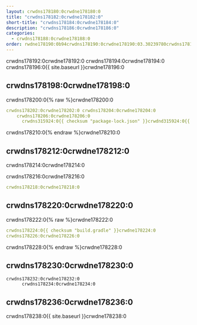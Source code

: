 ```yaml
---
layout: crwdns178180:0crwdne178180:0
title: "crwdns178182:0crwdne178182:0"
short-title: "crwdns178184:0crwdne178184:0"
description: "crwdns178186:0crwdne178186:0"
categories:
  - crwdns178188:0crwdne178188:0
order: rwdne178190:0b94crwdns178190:0crwdne178190:03.30239780crwdns178190:0crwdne178190:0
---
```



crwdns178192:0crwdne178192:0 crwdns178194:0crwdne178194:0 crwdns178196:0{{ site.baseurl }}crwdne178196:0

## crwdns178198:0crwdne178198:0

crwdns178200:0{% raw %}crwdne178200:0

```yaml
crwdns178202:0crwdne178202:0 crwdns178204:0crwdne178204:0
    crwdns178206:0crwdne178206:0
      crwdns315924:0{{ checksum "package-lock.json" }}crwdnd315924:0{{ checksum "package-lock.json" }}crwdne315924:0
```

crwdns178210:0{% endraw %}crwdne178210:0

## crwdns178212:0crwdne178212:0

crwdns178214:0crwdne178214:0

crwdns178216:0crwdne178216:0

```yaml
crwdns178218:0crwdne178218:0
```

## crwdns178220:0crwdne178220:0

crwdns178222:0{% raw %}crwdne178222:0

```yaml
crwdns178224:0{{ checksum "build.gradle" }}crwdne178224:0
crwdns178226:0crwdne178226:0
```

crwdns178228:0{% endraw %}crwdne178228:0

## crwdns178230:0crwdne178230:0

    crwdns178232:0crwdne178232:0
          crwdns178234:0crwdne178234:0
    
    

## crwdns178236:0crwdne178236:0

crwdns178238:0{{ site.baseurl }}crwdne178238:0